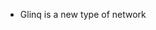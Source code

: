 - Glinq is a new type of network

<!---
Glinq/Glinq is a ✨ special ✨ repository because its `README.md` (this file) appears on your GitHub profile.
You can click the Preview link to take a look at your changes.
--->
